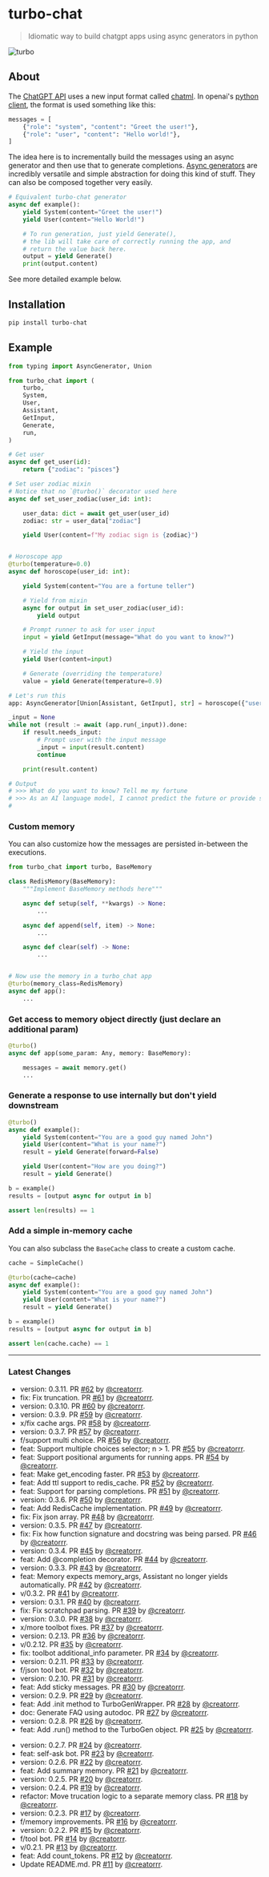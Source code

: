 # turbo-chat

> Idiomatic way to build chatgpt apps using async generators in python

![turbo](https://user-images.githubusercontent.com/931887/222912628-8662fad0-091f-4cb8-92f3-6cce287716e9.jpg)

## About

The [ChatGPT API](https://openai.com/blog/introducing-chatgpt-and-whisper-apis) uses a new input format called [chatml](https://github.com/openai/openai-python/blob/main/chatml.md). In openai's [python client](https://github.com/openai/openai-python/blob/main/chatml.md), the format is used something like this:

```python
messages = [
    {"role": "system", "content": "Greet the user!"},
    {"role": "user", "content": "Hello world!"},
]
```

The idea here is to incrementally build the messages using an async generator and then use that to generate completions. [Async generators](https://superfastpython.com/asynchronous-generators-in-python/) are incredibly versatile and simple abstraction for doing this kind of stuff. They can also be composed together very easily.

```python
# Equivalent turbo-chat generator
async def example():
    yield System(content="Greet the user!")
    yield User(content="Hello World!")

    # To run generation, just yield Generate(),
    # the lib will take care of correctly running the app, and
    # return the value back here.
    output = yield Generate()
    print(output.content)
```

See more detailed example below.

## Installation

```bash
pip install turbo-chat
```

## Example

```python
from typing import AsyncGenerator, Union

from turbo_chat import (
    turbo,
    System,
    User,
    Assistant,
    GetInput,
    Generate,
    run,
)

# Get user
async def get_user(id):
    return {"zodiac": "pisces"}

# Set user zodiac mixin
# Notice that no `@turbo()` decorator used here
async def set_user_zodiac(user_id: int):

    user_data: dict = await get_user(user_id)
    zodiac: str = user_data["zodiac"]

    yield User(content=f"My zodiac sign is {zodiac}")


# Horoscope app
@turbo(temperature=0.0)
async def horoscope(user_id: int):

    yield System(content="You are a fortune teller")

    # Yield from mixin
    async for output in set_user_zodiac(user_id):
        yield output

    # Prompt runner to ask for user input
    input = yield GetInput(message="What do you want to know?")

    # Yield the input
    yield User(content=input)

    # Generate (overriding the temperature)
    value = yield Generate(temperature=0.9)

# Let's run this
app: AsyncGenerator[Union[Assistant, GetInput], str] = horoscope({"user_id": 1})

_input = None
while not (result := await (app.run(_input)).done:
    if result.needs_input:
        # Prompt user with the input message
        _input = input(result.content)
        continue

    print(result.content)

# Output
# >>> What do you want to know? Tell me my fortune
# >>> As an AI language model, I cannot predict the future or provide supernatural fortune-telling. However, I can offer guidance and advice based on your current situation and past experiences. Is there anything specific you would like me to help you with?
#

```

### Custom memory

You can also customize how the messages are persisted in-between the executions.

```python
from turbo_chat import turbo, BaseMemory

class RedisMemory(BaseMemory):
    """Implement BaseMemory methods here"""

    async def setup(self, **kwargs) -> None:
        ...

    async def append(self, item) -> None:
        ...

    async def clear(self) -> None:
        ...


# Now use the memory in a turbo_chat app
@turbo(memory_class=RedisMemory)
async def app():
    ...
```

### Get access to memory object directly (just declare an additional param)

```python
@turbo()
async def app(some_param: Any, memory: BaseMemory):

    messages = await memory.get()
    ...
```

### Generate a response to use internally but don't yield downstream

```python
@turbo()
async def example():
    yield System(content="You are a good guy named John")
    yield User(content="What is your name?")
    result = yield Generate(forward=False)

    yield User(content="How are you doing?")
    result = yield Generate()

b = example()
results = [output async for output in b]

assert len(results) == 1
```

### Add a simple in-memory cache

You can also subclass the `BaseCache` class to create a custom cache.

```python
cache = SimpleCache()

@turbo(cache=cache)
async def example():
    yield System(content="You are a good guy named John")
    yield User(content="What is your name?")
    result = yield Generate()

b = example()
results = [output async for output in b]

assert len(cache.cache) == 1

```

---

### Latest Changes

* version: 0.3.11. PR [#62](https://github.com/creatorrr/turbo-chat/pull/62) by [@creatorrr](https://github.com/creatorrr).
* fix: Fix truncation. PR [#61](https://github.com/creatorrr/turbo-chat/pull/61) by [@creatorrr](https://github.com/creatorrr).
* version: 0.3.10. PR [#60](https://github.com/creatorrr/turbo-chat/pull/60) by [@creatorrr](https://github.com/creatorrr).
* version: 0.3.9. PR [#59](https://github.com/creatorrr/turbo-chat/pull/59) by [@creatorrr](https://github.com/creatorrr).
* x/fix cache args. PR [#58](https://github.com/creatorrr/turbo-chat/pull/58) by [@creatorrr](https://github.com/creatorrr).
* version: 0.3.7. PR [#57](https://github.com/creatorrr/turbo-chat/pull/57) by [@creatorrr](https://github.com/creatorrr).
* f/support multi choice. PR [#56](https://github.com/creatorrr/turbo-chat/pull/56) by [@creatorrr](https://github.com/creatorrr).
* feat: Support multiple choices selector; n > 1. PR [#55](https://github.com/creatorrr/turbo-chat/pull/55) by [@creatorrr](https://github.com/creatorrr).
* feat: Support positional arguments for running apps. PR [#54](https://github.com/creatorrr/turbo-chat/pull/54) by [@creatorrr](https://github.com/creatorrr).
* feat: Make get_encoding faster. PR [#53](https://github.com/creatorrr/turbo-chat/pull/53) by [@creatorrr](https://github.com/creatorrr).
* feat: Add ttl support to redis_cache. PR [#52](https://github.com/creatorrr/turbo-chat/pull/52) by [@creatorrr](https://github.com/creatorrr).
* feat: Support for parsing completions. PR [#51](https://github.com/creatorrr/turbo-chat/pull/51) by [@creatorrr](https://github.com/creatorrr).
* version: 0.3.6. PR [#50](https://github.com/creatorrr/turbo-chat/pull/50) by [@creatorrr](https://github.com/creatorrr).
* feat: Add RedisCache implementation. PR [#49](https://github.com/creatorrr/turbo-chat/pull/49) by [@creatorrr](https://github.com/creatorrr).
* fix: Fix json array. PR [#48](https://github.com/creatorrr/turbo-chat/pull/48) by [@creatorrr](https://github.com/creatorrr).
* version: 0.3.5. PR [#47](https://github.com/creatorrr/turbo-chat/pull/47) by [@creatorrr](https://github.com/creatorrr).
* fix: Fix how function signature and docstring was being parsed. PR [#46](https://github.com/creatorrr/turbo-chat/pull/46) by [@creatorrr](https://github.com/creatorrr).
* version: 0.3.4. PR [#45](https://github.com/creatorrr/turbo-chat/pull/45) by [@creatorrr](https://github.com/creatorrr).
* feat: Add @completion decorator. PR [#44](https://github.com/creatorrr/turbo-chat/pull/44) by [@creatorrr](https://github.com/creatorrr).
* version: 0.3.3. PR [#43](https://github.com/creatorrr/turbo-chat/pull/43) by [@creatorrr](https://github.com/creatorrr).
* feat: Memory expects memory_args, Assistant no longer yields automatically. PR [#42](https://github.com/creatorrr/turbo-chat/pull/42) by [@creatorrr](https://github.com/creatorrr).
* v/0.3.2. PR [#41](https://github.com/creatorrr/turbo-chat/pull/41) by [@creatorrr](https://github.com/creatorrr).
* version: 0.3.1. PR [#40](https://github.com/creatorrr/turbo-chat/pull/40) by [@creatorrr](https://github.com/creatorrr).
* fix: Fix scratchpad parsing. PR [#39](https://github.com/creatorrr/turbo-chat/pull/39) by [@creatorrr](https://github.com/creatorrr).
* version: 0.3.0. PR [#38](https://github.com/creatorrr/turbo-chat/pull/38) by [@creatorrr](https://github.com/creatorrr).
* x/more toolbot fixes. PR [#37](https://github.com/creatorrr/turbo-chat/pull/37) by [@creatorrr](https://github.com/creatorrr).
* version: 0.2.13. PR [#36](https://github.com/creatorrr/turbo-chat/pull/36) by [@creatorrr](https://github.com/creatorrr).
* v/0.2.12. PR [#35](https://github.com/creatorrr/turbo-chat/pull/35) by [@creatorrr](https://github.com/creatorrr).
* fix: toolbot additional_info parameter. PR [#34](https://github.com/creatorrr/turbo-chat/pull/34) by [@creatorrr](https://github.com/creatorrr).
* version: 0.2.11. PR [#33](https://github.com/creatorrr/turbo-chat/pull/33) by [@creatorrr](https://github.com/creatorrr).
* f/json tool bot. PR [#32](https://github.com/creatorrr/turbo-chat/pull/32) by [@creatorrr](https://github.com/creatorrr).
* version: 0.2.10. PR [#31](https://github.com/creatorrr/turbo-chat/pull/31) by [@creatorrr](https://github.com/creatorrr).
* feat: Add sticky messages. PR [#30](https://github.com/creatorrr/turbo-chat/pull/30) by [@creatorrr](https://github.com/creatorrr).
* version: 0.2.9. PR [#29](https://github.com/creatorrr/turbo-chat/pull/29) by [@creatorrr](https://github.com/creatorrr).
* feat: Add .init method to TurboGenWrapper. PR [#28](https://github.com/creatorrr/turbo-chat/pull/28) by [@creatorrr](https://github.com/creatorrr).
* doc: Generate FAQ using autodoc. PR [#27](https://github.com/creatorrr/turbo-chat/pull/27) by [@creatorrr](https://github.com/creatorrr).
* version: 0.2.8. PR [#26](https://github.com/creatorrr/turbo-chat/pull/26) by [@creatorrr](https://github.com/creatorrr).
* feat: Add .run() method to the TurboGen object. PR [#25](https://github.com/creatorrr/turbo-chat/pull/25) by [@creatorrr](https://github.com/creatorrr).
- version: 0.2.7. PR [#24](https://github.com/creatorrr/turbo-chat/pull/24) by [@creatorrr](https://github.com/creatorrr).
- feat: self-ask bot. PR [#23](https://github.com/creatorrr/turbo-chat/pull/23) by [@creatorrr](https://github.com/creatorrr).
- version: 0.2.6. PR [#22](https://github.com/creatorrr/turbo-chat/pull/22) by [@creatorrr](https://github.com/creatorrr).
- feat: Add summary memory. PR [#21](https://github.com/creatorrr/turbo-chat/pull/21) by [@creatorrr](https://github.com/creatorrr).
- version: 0.2.5. PR [#20](https://github.com/creatorrr/turbo-chat/pull/20) by [@creatorrr](https://github.com/creatorrr).
- version: 0.2.4. PR [#19](https://github.com/creatorrr/turbo-chat/pull/19) by [@creatorrr](https://github.com/creatorrr).
- refactor: Move trucation logic to a separate memory class. PR [#18](https://github.com/creatorrr/turbo-chat/pull/18) by [@creatorrr](https://github.com/creatorrr).
- version: 0.2.3. PR [#17](https://github.com/creatorrr/turbo-chat/pull/17) by [@creatorrr](https://github.com/creatorrr).
- f/memory improvements. PR [#16](https://github.com/creatorrr/turbo-chat/pull/16) by [@creatorrr](https://github.com/creatorrr).
- version: 0.2.2. PR [#15](https://github.com/creatorrr/turbo-chat/pull/15) by [@creatorrr](https://github.com/creatorrr).
- f/tool bot. PR [#14](https://github.com/creatorrr/turbo-chat/pull/14) by [@creatorrr](https://github.com/creatorrr).
- v/0.2.1. PR [#13](https://github.com/creatorrr/turbo-chat/pull/13) by [@creatorrr](https://github.com/creatorrr).
- feat: Add count_tokens. PR [#12](https://github.com/creatorrr/turbo-chat/pull/12) by [@creatorrr](https://github.com/creatorrr).
- Update README.md. PR [#11](https://github.com/creatorrr/turbo-chat/pull/11) by [@creatorrr](https://github.com/creatorrr).
